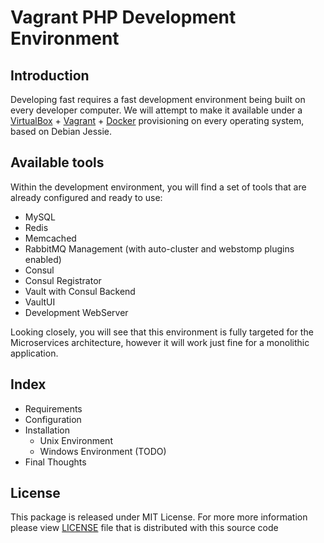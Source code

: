 # Vagrant PHP Development Environment

## Introduction
Developing fast requires a fast development environment being built on every developer computer. We will attempt to make it available under a [VirtualBox](https://www.virtualbox.org) + [Vagrant](https://www.vagrantup.com) + [Docker](https://www.docker.com) provisioning on every operating system, based on Debian Jessie.

## Available tools
Within the development environment, you will find a set of tools that are already configured and ready to use:
* MySQL
* Redis
* Memcached
* RabbitMQ Management (with auto-cluster and webstomp plugins enabled)
* Consul
* Consul Registrator
* Vault with Consul Backend
* VaultUI
* Development WebServer

Looking closely, you will see that this environment is fully targeted for the Microservices architecture, however it will work just fine for a monolithic application.

## Index
* Requirements
* Configuration
* Installation
  * Unix Environment
  * Windows Environment (TODO)
* Final Thoughts

## License
This package is released under MIT License. For more more information please view [LICENSE](/LICENSE) file that is distributed with this source code
